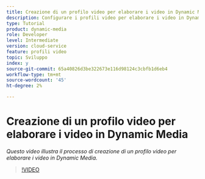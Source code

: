 ```yaml
---
title: Creazione di un profilo video per elaborare i video in Dynamic Media
description: Configurare i profili video per elaborare i video in Dynamic Media
type: Tutorial
product: dynamic-media
role: Developer
level: Intermediate
version: cloud-service
feature: profili video
topic: Sviluppo
index: y
source-git-commit: 65a40826d3be322673e116d98124c3cbfb1d6eb4
workflow-type: tm+mt
source-wordcount: '45'
ht-degree: 2%

---
```



# Creazione di un profilo video per elaborare i video in Dynamic Media

*Questo video illustra il processo di creazione di un profilo video per elaborare i video in Dynamic Media.*

>[!VIDEO](https://video.tv.adobe.com/v/335382?quality=9&learn=on)

